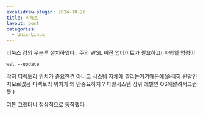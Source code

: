 ```yaml
---
excalidraw-plugin: 2024-10-26
title: 리눅스
layout: post
categories:
  - Unix-Linux
---
```


리눅스 강의 
우분투 설치하였다 . 
주의 WSL  버전 업데이트가 필요하고(
파워쉘 명령어 
```
wsl --update

```

딱히 디렉토리 위치가 중요한건 아니고
시스템 자체에 깔리는거기때문에(솔직히 뭔말인지모르곘음 디렉토리 위치가 왜 안중요하지 ? 파일시스템 상위 레벨인 OS에깔려서그런듯  )

여튼 그랬더니 정상적으로 동작했다 . 
